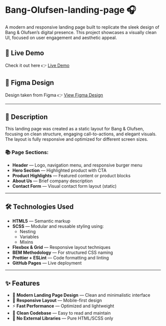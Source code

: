 # Bang-Olufsen-landing-page 🎧

A modern and responsive landing page built to replicate the sleek design of Bang & Olufsen’s digital presence. This project showcases a visually clean UI, focused on user engagement and aesthetic appeal.

## 🔗 Live Demo

Check it out here 👉 [Live Demo](https://kovalmaria.github.io/Bang-Olufsen-landing-page/)

## 🎨 Figma Design

Design taken from Figma 👉 [View Figma Design](https://www.figma.com/design/DtkQmQ797hk0nI4KfMi2Uq/BOSE-New-Version?node-id=6817-212)

---

## 🧾 Description

This landing page was created as a static layout for Bang & Olufsen, focusing on clean structure, engaging call-to-actions, and elegant visuals. The layout is fully responsive and optimized for different screen sizes.

### 📚 Page Sections:

- **Header** — Logo, navigation menu, and responsive burger menu
- **Hero Section** — Highlighted product with CTA
- **Product Highlights** — Featured content or product blocks
- **About Us** — Brief company description
- **Contact Form** — Visual contact form layout (static)

---

## 🛠️ Technologies Used

- **HTML5** — Semantic markup
- **SCSS** — Modular and reusable styling using:
  - Nesting
  - Variables
  - Mixins
- **Flexbox & Grid** — Responsive layout techniques
- **BEM Methodology** — For structured CSS naming
- **Prettier + ESLint** — Code formatting and linting
- **GitHub Pages** — Live deployment

---

## ✨ Features

- 🎨 **Modern Landing Page Design** — Clean and minimalistic interface
- 📱 **Responsive Layout** — Mobile-first design
- ⚡ **Fast Performance** — Optimized and lightweight
- 🧼 **Clean Codebase** — Easy to read and maintain
- 🔧 **No External Libraries** — Pure HTML/SCSS only
